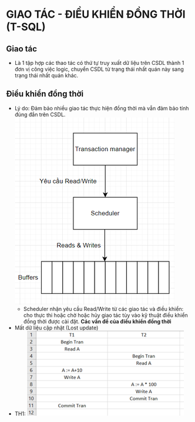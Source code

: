 # GIAO TÁC - ĐIỀU KHIỂN ĐỒNG THỜI (T-SQL)

## Giao tác
- Là 1 tập hợp các thao tác có thứ tự truy xuất dữ liệu trên CSDL thành 1 đơn vị công việc logic, chuyển CSDL từ trạng thái nhất quán này sang trạng thái nhất quán khác.
## Điều khiển đồng thời
- Lý do: Đảm bảo nhiều giao tác thực hiện đồng thời mà vẫn đảm bảo tính đúng đắn trên CSDL.
![](../images/dkdt1.png)
  - Scheduler nhận yêu cầu Read/Write từ các giao tác và điều khiển: cho thực thi hoặc chờ hoặc hủy giao tác tùy vào kỹ thuật điều khiển đồng thời được cài đặt.
**Các vấn đề của điều khiển đồng thời**
- Mất dữ liệu cập nhật (Lost update)
 - TH1:
    ![LostUpdate](../images/lostUpdate_1.png)